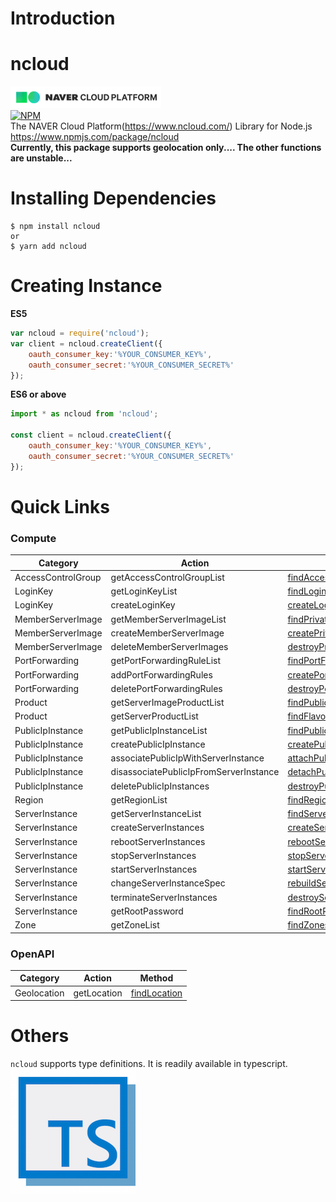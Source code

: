 # Introduction

ncloud
======
![](./assets/ncloudicon-01.png)   
[![NPM](https://nodei.co/npm/ncloud.png?compact=true)](https://nodei.co/npm/ncloud/)  
The NAVER Cloud Platform(https://www.ncloud.com/) Library for Node.js  
https://www.npmjs.com/package/ncloud  
**Currently, this package supports geolocation only.... The other functions are unstable...**

# Installing Dependencies
```
$ npm install ncloud
or
$ yarn add ncloud
```

# Creating Instance
**ES5**
```javascript
var ncloud = require('ncloud');
var client = ncloud.createClient({
    oauth_consumer_key:'%YOUR_CONSUMER_KEY%',
    oauth_consumer_secret:'%YOUR_CONSUMER_SECRET%'
});
```

**ES6 or above**
```javascript
import * as ncloud from 'ncloud';

const client = ncloud.createClient({
    oauth_consumer_key:'%YOUR_CONSUMER_KEY%',
    oauth_consumer_secret:'%YOUR_CONSUMER_SECRET%'
});
```

# Quick Links
### Compute

| Category           | Action                    |      Method            |
|--------------------|---------------------------|------------------------|
| AccessControlGroup | getAccessControlGroupList | [findAccessControlGroup](./compute/accesscontrolgroup/accesscontrolgroup-01.md#findaccesscontrolgroup-action-getaccesscontrolgrouplist) |
| LoginKey           | getLoginKeyList           | [findLoginKeys](./compute/loginkey/loginkey-01.md#findloginkeys-action-getloginkeylist)          |
| LoginKey           | createLoginKey            | [createLoginKey](./compute/loginkey/loginkey-01.md#createloginkey-action-createloginkey)          |
| MemberServerImage  | getMemberServerImageList  | [findPrivateImages](./compute/memberserverimage/memberserverimage-01.md#findprivateimages-action-getmemberserverimagelist)      |
| MemberServerImage  | createMemberServerImage   | [createPrivateImage](./compute/memberserverimage/memberserverimage-01.md#createprivateimage-action-creatememberserverimage)     |
| MemberServerImage  | deleteMemberServerImages  | [destroyPrivateImage](./compute/memberserverimage/memberserverimage-01.md#destroyprivateimages-action-deletememberserverimage)   |
| PortForwarding     | getPortForwardingRuleList | [findPortForwardingRules](./compute/portforwarding/port-01.md#findportforwardingrules-action-getportforwardingrulelist)       |
| PortForwarding     | addPortForwardingRules    | [createPortForwardingRule](./compute/portforwarding/port-01.md#createportforwardingrule-action-addportforwardingrules)       |
| PortForwarding     | deletePortForwardingRules | [destroyPortForwardingRule](./compute/portforwarding/port-01.md#destroyportforwardingrule-action-deleteportforwardingrules)       |
| Product            | getServerImageProductList | [findPublicImages](./compute/product/product-01.md#findpublicimages-action-getserverimageproductlist)       |
| Product            | getServerProductList      | [findFlavors](./compute/product/product-01.md#findflavors-action-getserverproductlist)            |
| PublicIpInstance   | getPublicIpInstanceList   | [findPublicIpInstances]() |
| PublicIpInstance   | createPublicIpInstance    | [createPublicIpInstance]() |
| PublicIpInstance   | associatePublicIpWithServerInstance    | [attachPublicIpInstance]() |
| PublicIpInstance   | disassociatePublicIpFromServerInstance | [detachPublicIpInstance]() |
| PublicIpInstance   | deletePublicIpInstances   | [destroyPublicIpInstance]() |
| Region             | getRegionList             | [findRegions](./compute/region/region-01.md#findregions-action-getRegionList)            |
| ServerInstance     | getServerInstanceList     | [findServers](./compute/serverinstance/serverinstance-01.md#findservers-action-getserverinstancelist)            |
| ServerInstance     | createServerInstances     | [createServer](./compute/serverinstance/serverinstance-01.md#createserver-action-createserverinstances)           |
| ServerInstance     | rebootServerInstances     | [rebootServer](./compute/serverinstance/serverinstance-01.md#rebootserver-action-rebootserverinstances)           |
| ServerInstance     | stopServerInstances       | [stopServer](./compute/serverinstance/serverinstance-01.md#stopserver-action-stopserverinstances)           |
| ServerInstance     | startServerInstances      | [startServer](./compute/serverinstance/serverinstance-01.md#startserver-action-startserverinstances)           |
| ServerInstance     | changeServerInstanceSpec  | [rebuildServer](./compute/serverinstance/serverinstance-01.md#rebuildserver-action-changeserverinstancespec)           |
| ServerInstance     | terminateServerInstances  | [destroyServer](./compute/serverinstance/serverinstance-01.md#destroyserver-action-terminateserverinstances)           |
| ServerInstance     | getRootPassword           | [findRootPassword](./compute/serverinstance/serverinstance-01.md#findrootpassword-action-getrootpassword)           |
| Zone               | getZoneList               | [findZones](./compute/zone/zone-01.md#findzones-action-getzonelist)              |

### OpenAPI

| Category          | Action                     | Method                 |
|-------------------|----------------------------|------------------------|
| Geolocation       | getLocation                | [findLocation](./openapi/geolocation/geo-01.md#findlocation-action-getlocation)       |
 

# Others 
`ncloud` supports type definitions. It is readily available in typescript.  
![](./assets/ts-01.png)